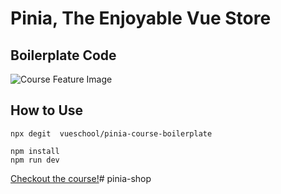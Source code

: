 # Pinia, The Enjoyable Vue Store 
## Boilerplate Code

![Course Feature Image](https://vueschool.io/media/bc6229f7525d1df7f87bd22604eaa468/Pinia_not-transparent.png)

## How to Use

```
npx degit  vueschool/pinia-course-boilerplate 
```
```
npm install
npm run dev
```

[Checkout the course!](https://vueschool.io/courses/pinia-the-enjoyable-vue-store)# pinia-shop
